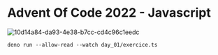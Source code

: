 # Advent Of Code 2022 - Javascript

![10d14a84-da93-4e38-b7cc-cd4c96c1eedc](https://user-images.githubusercontent.com/89834824/205761581-fd7571bf-fce1-41c0-948c-d4d6b30eed69.jpeg)

```
deno run --allow-read --watch day_01/exercice.ts
```
